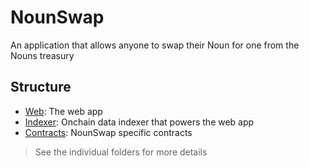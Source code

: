 # NounSwap

An application that allows anyone to swap their Noun for one from the Nouns treasury

## Structure

-   [Web](./web/): The web app
-   [Indexer](./web/): Onchain data indexer that powers the web app  
-   [Contracts](./contracts/): NounSwap specific contracts 

> See the individual folders for more details
